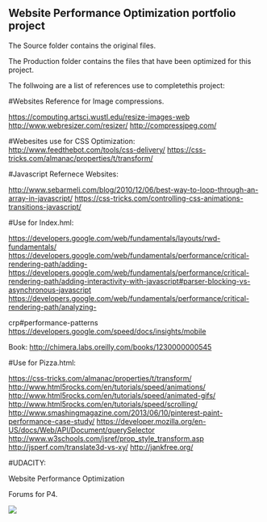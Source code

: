## Website Performance Optimization portfolio project

The Source folder contains the original files.

The Production folder contains the files that have been optimized for this project.

The follwoing are a list of references use to completethis project:

#Websites Reference for Image compressions.

https://computing.artsci.wustl.edu/resize-images-web
http://www.webresizer.com/resizer/
http://compressjpeg.com/

#Webesites use for CSS Optimization:
http://www.feedthebot.com/tools/css-delivery/
https://css-tricks.com/almanac/properties/t/transform/


#Javascript Refernece Websites:

http://www.sebarmeli.com/blog/2010/12/06/best-way-to-loop-through-an-array-in-javascript/
https://css-tricks.com/controlling-css-animations-transitions-javascript/


#Use for Index.hml:

https://developers.google.com/web/fundamentals/layouts/rwd-fundamentals/
https://developers.google.com/web/fundamentals/performance/critical-rendering-path/adding-
https://developers.google.com/web/fundamentals/performance/critical-rendering-path/adding-interactivity-with-javascript#parser-blocking-vs-asynchronous-javascript
https://developers.google.com/web/fundamentals/performance/critical-rendering-path/analyzing-

crp#performance-patterns
https://developers.google.com/speed/docs/insights/mobile

Book:
http://chimera.labs.oreilly.com/books/1230000000545

#Use for Pizza.html:

https://css-tricks.com/almanac/properties/t/transform/
http://www.html5rocks.com/en/tutorials/speed/animations/
http://www.html5rocks.com/en/tutorials/speed/animated-gifs/
http://www.html5rocks.com/en/tutorials/speed/scrolling/
http://www.smashingmagazine.com/2013/06/10/pinterest-paint-performance-case-study/
https://developer.mozilla.org/en-US/docs/Web/API/Document/querySelector
http://www.w3schools.com/jsref/prop_style_transform.asp
http://jsperf.com/translate3d-vs-xy/
http://jankfree.org/

#UDACITY:

Website Performance Optimization 

Forums for P4.

<img src="img/PageSpeedTest.png">
